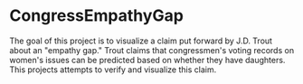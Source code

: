 # CongressEmpathyGap
The goal of this project is to visualize a claim put forward by J.D. Trout about an "empathy gap." Trout claims that congressmen's voting records on women's issues can be predicted based on whether they have daughters. This projects attempts to verify and visualize this claim.
